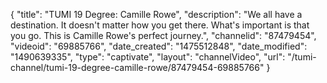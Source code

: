 {
    "title": "TUMI 19 Degree: Camille Rowe",
    "description": "We all have a destination. It doesn't matter how you get there. What's important is that you go. This is Camille Rowe's perfect journey.",
    "channelid": "87479454",
    "videoid": "69885766",
    "date_created": "1475512848",
    "date_modified": "1490639335",
    "type": "captivate",
    "layout": "channelVideo",
    "url": "\/tumi-channel\/tumi-19-degree-camille-rowe\/87479454-69885766"
}